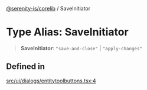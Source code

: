 [@serenity-is/corelib](../README.md) / SaveInitiator

# Type Alias: SaveInitiator

> **SaveInitiator**: `"save-and-close"` \| `"apply-changes"`

## Defined in

[src/ui/dialogs/entitytoolbuttons.tsx:4](https://github.com/serenity-is/serenity/blob/master/packages/corelib/src/ui/dialogs/entitytoolbuttons.tsx#L4)

